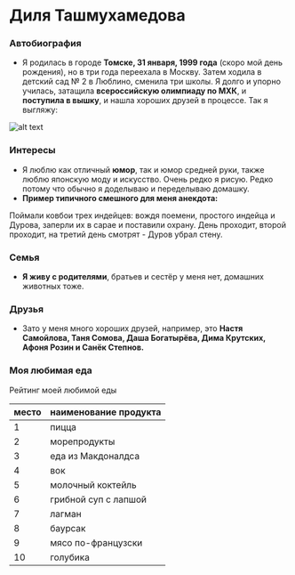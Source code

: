 # Диля Ташмухамедова
### Автобиография

+ Я родилась в городе **Томске, 31 января, 1999 года** (скоро мой день рождения), но в три года переехала в Москву. Затем ходила в детский сад № 2 в Люблино, сменила три школы. Я долго и упорно училась, затащила **всероссийскую олимпиаду по МХК**, и **поступила в вышку**, и нашла хороших друзей в процессе. 
Так я выгляжу:

![alt text](https://pp.userapi.com/c841524/v841524564/5e9e2/G37rl0x8dFU.jpg)

### Интересы
+ Я люблю как отличный **юмор**, так и юмор средней руки, также люблю японскую моду и искусство. Очень редко я рисую. Редко потому что обычно я доделываю и переделываю домашку.
+ **Пример типичного смешного для меня анекдота:**

Поймали ковбои трех индейцев: вождя поемени, простого индейца и Дурова, заперли их в сарае и поставили охрану. День проходит, второй проходит, на третий день смотрят - Дуров убрал стену.

### Семья
+ **Я живу с родителями**, братьев и сестёр у меня нет, домашних животных тоже.

### Друзья
+ Зато у меня много хороших друзей, например, это **Настя Самойлова, Таня Сомова, Даша Богатырёва, Дима Крутских, Афоня Розин и Санёк Степнов.**

### Моя любимая еда
 Рейтинг моей любимой еды

|место|наименование продукта|
|-----|---------------------|
|  1  |      пицца          |
|  2  |  морепродукты       |
|  3  |        еда из Макдоналдса          |
|  4  |      вок      |
|  5  |      молочный коктейль     |
|  6  |      грибной суп с лапшой         |
|  7  |     лагман        |
|  8  |     баурсак         |
|  9  |     мясо по-французски         |
|  10  |     голубика         |
